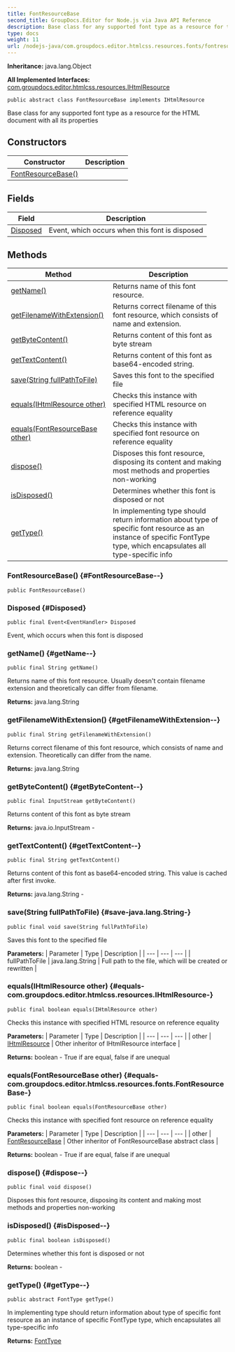 ```yaml
---
title: FontResourceBase
second_title: GroupDocs.Editor for Node.js via Java API Reference
description: Base class for any supported font type as a resource for the HTML document with all its properties
type: docs
weight: 11
url: /nodejs-java/com.groupdocs.editor.htmlcss.resources.fonts/fontresourcebase/
---
```

**Inheritance:**
java.lang.Object

**All Implemented Interfaces:**
[com.groupdocs.editor.htmlcss.resources.IHtmlResource](../../com.groupdocs.editor.htmlcss.resources/ihtmlresource)
```
public abstract class FontResourceBase implements IHtmlResource
```

Base class for any supported font type as a resource for the HTML document with all its properties
## Constructors

| Constructor | Description |
| --- | --- |
| [FontResourceBase()](#FontResourceBase--) |  |
## Fields

| Field | Description |
| --- | --- |
| [Disposed](#Disposed) | Event, which occurs when this font is disposed |
## Methods

| Method | Description |
| --- | --- |
| [getName()](#getName--) | Returns name of this font resource. |
| [getFilenameWithExtension()](#getFilenameWithExtension--) | Returns correct filename of this font resource, which consists of name and extension. |
| [getByteContent()](#getByteContent--) | Returns content of this font as byte stream |
| [getTextContent()](#getTextContent--) | Returns content of this font as base64-encoded string. |
| [save(String fullPathToFile)](#save-java.lang.String-) | Saves this font to the specified file |
| [equals(IHtmlResource other)](#equals-com.groupdocs.editor.htmlcss.resources.IHtmlResource-) | Checks this instance with specified HTML resource on reference equality |
| [equals(FontResourceBase other)](#equals-com.groupdocs.editor.htmlcss.resources.fonts.FontResourceBase-) | Checks this instance with specified font resource on reference equality |
| [dispose()](#dispose--) | Disposes this font resource, disposing its content and making most methods and properties non-working |
| [isDisposed()](#isDisposed--) | Determines whether this font is disposed or not |
| [getType()](#getType--) | In implementing type should return information about type of specific font resource as an instance of specific FontType type, which encapsulates all type-specific info |
### FontResourceBase() {#FontResourceBase--}
```
public FontResourceBase()
```


### Disposed {#Disposed}
```
public final Event<EventHandler> Disposed
```


Event, which occurs when this font is disposed

### getName() {#getName--}
```
public final String getName()
```


Returns name of this font resource. Usually doesn't contain filename extension and theoretically can differ from filename.

**Returns:**
java.lang.String
### getFilenameWithExtension() {#getFilenameWithExtension--}
```
public final String getFilenameWithExtension()
```


Returns correct filename of this font resource, which consists of name and extension. Theoretically can differ from the name.

**Returns:**
java.lang.String
### getByteContent() {#getByteContent--}
```
public final InputStream getByteContent()
```


Returns content of this font as byte stream

**Returns:**
java.io.InputStream - 
### getTextContent() {#getTextContent--}
```
public final String getTextContent()
```


Returns content of this font as base64-encoded string. This value is cached after first invoke.

**Returns:**
java.lang.String - 
### save(String fullPathToFile) {#save-java.lang.String-}
```
public final void save(String fullPathToFile)
```


Saves this font to the specified file

**Parameters:**
| Parameter | Type | Description |
| --- | --- | --- |
| fullPathToFile | java.lang.String | Full path to the file, which will be created or rewritten |

### equals(IHtmlResource other) {#equals-com.groupdocs.editor.htmlcss.resources.IHtmlResource-}
```
public final boolean equals(IHtmlResource other)
```


Checks this instance with specified HTML resource on reference equality

**Parameters:**
| Parameter | Type | Description |
| --- | --- | --- |
| other | [IHtmlResource](../../com.groupdocs.editor.htmlcss.resources/ihtmlresource) | Other inheritor of IHtmlResource interface |

**Returns:**
boolean - True if are equal, false if are unequal
### equals(FontResourceBase other) {#equals-com.groupdocs.editor.htmlcss.resources.fonts.FontResourceBase-}
```
public final boolean equals(FontResourceBase other)
```


Checks this instance with specified font resource on reference equality

**Parameters:**
| Parameter | Type | Description |
| --- | --- | --- |
| other | [FontResourceBase](../../com.groupdocs.editor.htmlcss.resources.fonts/fontresourcebase) | Other inheritor of FontResourceBase abstract class |

**Returns:**
boolean - True if are equal, false if are unequal
### dispose() {#dispose--}
```
public final void dispose()
```


Disposes this font resource, disposing its content and making most methods and properties non-working

### isDisposed() {#isDisposed--}
```
public final boolean isDisposed()
```


Determines whether this font is disposed or not

**Returns:**
boolean - 
### getType() {#getType--}
```
public abstract FontType getType()
```


In implementing type should return information about type of specific font resource as an instance of specific FontType type, which encapsulates all type-specific info

**Returns:**
[FontType](../../com.groupdocs.editor.htmlcss.resources.fonts/fonttype)
